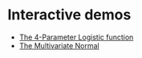 # Interactive demos

- [The 4-Parameter Logistic 
function](https://julioasotodv.github.io/interactive-demos/4pl/4_param_logistic_function.html)
- [The Multivariate 
Normal](https://julioasotodv.github.io/interactive-demos/mvn/multivariate_normal.html)
